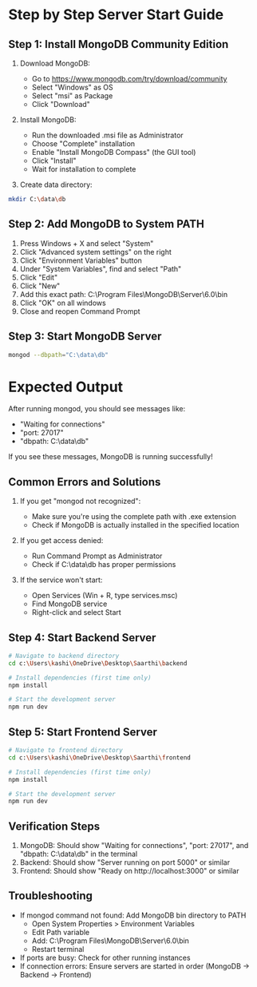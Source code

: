# Step by Step Server Start Guide

## Step 1: Install MongoDB Community Edition
1. Download MongoDB:
   - Go to https://www.mongodb.com/try/download/community
   - Select "Windows" as OS
   - Select "msi" as Package
   - Click "Download"

2. Install MongoDB:
   - Run the downloaded .msi file as Administrator
   - Choose "Complete" installation
   - Enable "Install MongoDB Compass" (the GUI tool)
   - Click "Install"
   - Wait for installation to complete

3. Create data directory:
```bash
mkdir C:\data\db
```

## Step 2: Add MongoDB to System PATH
1. Press Windows + X and select "System"
2. Click "Advanced system settings" on the right
3. Click "Environment Variables" button
4. Under "System Variables", find and select "Path"
5. Click "Edit"
6. Click "New"
7. Add this exact path: C:\Program Files\MongoDB\Server\6.0\bin
8. Click "OK" on all windows
9. Close and reopen Command Prompt

## Step 3: Start MongoDB Server
```bash
mongod --dbpath="C:\data\db"
```

# Expected Output
After running mongod, you should see messages like:
- "Waiting for connections"
- "port: 27017"
- "dbpath: C:\data\db"

If you see these messages, MongoDB is running successfully!

## Common Errors and Solutions
1. If you get "mongod not recognized":
   - Make sure you're using the complete path with .exe extension
   - Check if MongoDB is actually installed in the specified location
   
2. If you get access denied:
   - Run Command Prompt as Administrator
   - Check if C:\data\db has proper permissions

3. If the service won't start:
   - Open Services (Win + R, type services.msc)
   - Find MongoDB service
   - Right-click and select Start

## Step 4: Start Backend Server
```bash
# Navigate to backend directory
cd c:\Users\kashi\OneDrive\Desktop\Saarthi\backend

# Install dependencies (first time only)
npm install

# Start the development server
npm run dev
```

## Step 5: Start Frontend Server
```bash
# Navigate to frontend directory
cd c:\Users\kashi\OneDrive\Desktop\Saarthi\frontend

# Install dependencies (first time only)
npm install

# Start the development server
npm run dev
```

## Verification Steps
1. MongoDB: Should show "Waiting for connections", "port: 27017", and "dbpath: C:\data\db" in the terminal
2. Backend: Should show "Server running on port 5000" or similar
3. Frontend: Should show "Ready on http://localhost:3000" or similar

## Troubleshooting
- If mongod command not found: Add MongoDB bin directory to PATH
  - Open System Properties > Environment Variables
  - Edit Path variable
  - Add: C:\Program Files\MongoDB\Server\6.0\bin
  - Restart terminal
- If ports are busy: Check for other running instances
- If connection errors: Ensure servers are started in order (MongoDB → Backend → Frontend)
